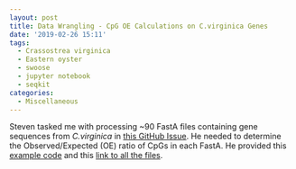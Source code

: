 ```yaml
---
layout: post
title: Data Wrangling - CpG OE Calculations on C.virginica Genes
date: '2019-02-26 15:11'
tags:
  - Crassostrea virginica
  - Eastern oyster
  - swoose
  - jupyter notebook
  - seqkit
categories:
  - Miscellaneous
---
```

Steven tasked me with processing ~90 FastA files containing gene sequences from _C.virginica_ in [this GitHub Issue](https://github.com/RobertsLab/resources/issues/593). He needed to determine the Observed/Expected (OE) ratio of CpGs in each FastA. He provided this [example code](http://htmlpreview.github.io/?https://github.com/hputnam/EastOyEpi/blob/master/02-Cpg-test.html) and this [link to all the files](http://gannet.fish.washington.edu/seashell/bu-serine-wd/19-01-08/).
